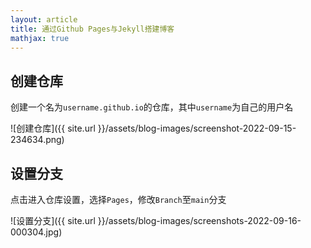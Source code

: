 ```yaml
---
layout: article
title: 通过Github Pages与Jekyll搭建博客
mathjax: true
---
```


## 创建仓库

创建一个名为`username.github.io`的仓库，其中`username`为自己的用户名

![创建仓库]({{ site.url }}/assets/blog-images/screenshot-2022-09-15-234634.png)

## 设置分支

点击进入仓库设置，选择`Pages`，修改`Branch`至`main`分支

![设置分支]({{ site.url }}/assets/blog-images/screenshots-2022-09-16-000304.jpg)
